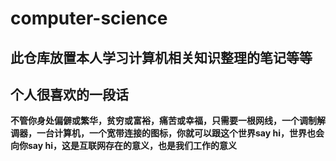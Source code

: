 # computer-science

## 此仓库放置本人学习计算机相关知识整理的笔记等等



## 个人很喜欢的一段话

**不管你身处偏僻或繁华，贫穷或富裕，痛苦或幸福，只需要一根网线，一个调制解调器，一台计算机，一个宽带连接的图标，你就可以跟这个世界say hi，世界也会向你say hi，这是互联网存在的意义，也是我们工作的意义**